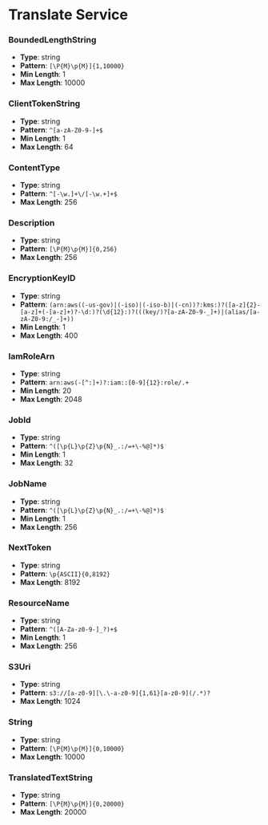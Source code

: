 # Translate Service

### BoundedLengthString
- **Type**: string
- **Pattern**: `[\P{M}\p{M}]{1,10000}`
- **Min Length**: 1
- **Max Length**: 10000

### ClientTokenString
- **Type**: string
- **Pattern**: `^[a-zA-Z0-9-]+$`
- **Min Length**: 1
- **Max Length**: 64

### ContentType
- **Type**: string
- **Pattern**: `^[-\w.]+\/[-\w.+]+$`
- **Max Length**: 256

### Description
- **Type**: string
- **Pattern**: `[\P{M}\p{M}]{0,256}`
- **Max Length**: 256

### EncryptionKeyID
- **Type**: string
- **Pattern**: `(arn:aws((-us-gov)|(-iso)|(-iso-b)|(-cn))?:kms:)?([a-z]{2}-[a-z]+(-[a-z]+)?-\d:)?(\d{12}:)?(((key/)?[a-zA-Z0-9-_]+)|(alias/[a-zA-Z0-9:/_-]+))`
- **Min Length**: 1
- **Max Length**: 400

### IamRoleArn
- **Type**: string
- **Pattern**: `arn:aws(-[^:]+)?:iam::[0-9]{12}:role/.+`
- **Min Length**: 20
- **Max Length**: 2048

### JobId
- **Type**: string
- **Pattern**: `^([\p{L}\p{Z}\p{N}_.:/=+\-%@]*)$`
- **Min Length**: 1
- **Max Length**: 32

### JobName
- **Type**: string
- **Pattern**: `^([\p{L}\p{Z}\p{N}_.:/=+\-%@]*)$`
- **Min Length**: 1
- **Max Length**: 256

### NextToken
- **Type**: string
- **Pattern**: `\p{ASCII}{0,8192}`
- **Max Length**: 8192

### ResourceName
- **Type**: string
- **Pattern**: `^([A-Za-z0-9-]_?)+$`
- **Min Length**: 1
- **Max Length**: 256

### S3Uri
- **Type**: string
- **Pattern**: `s3://[a-z0-9][\.\-a-z0-9]{1,61}[a-z0-9](/.*)?`
- **Max Length**: 1024

### String
- **Type**: string
- **Pattern**: `[\P{M}\p{M}]{0,10000}`
- **Max Length**: 10000

### TranslatedTextString
- **Type**: string
- **Pattern**: `[\P{M}\p{M}]{0,20000}`
- **Max Length**: 20000

